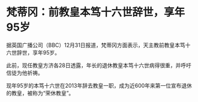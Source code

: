 # 梵蒂冈：前教皇本笃十六世辞世，享年95岁

据英国广播公司（BBC）12月31日报道，梵蒂冈方面表示，天主教前教皇本笃十六世辞世，享年95岁。

此前，现任教皇方济各28日透露，年长的退休教皇本笃十六世病得很重，并呼吁信徒为他祈祷。

现年95岁的本笃十六世在2013年辞去教皇一职，成为近600年来第一位宣布退休的教皇，被称为“荣休教皇”。

